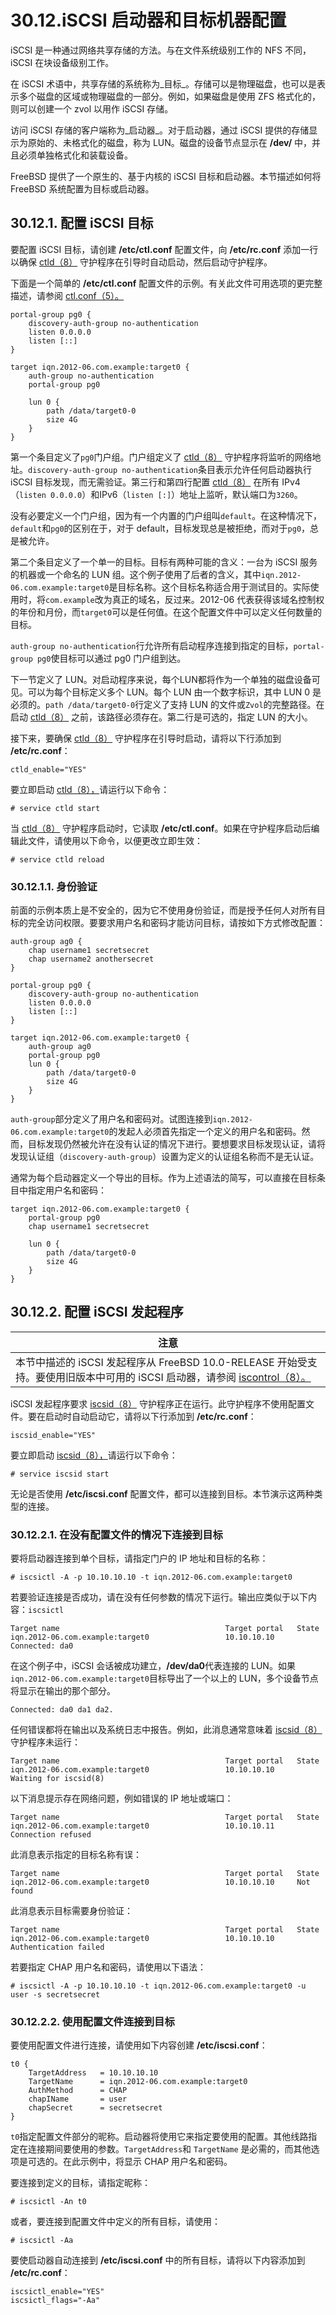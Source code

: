 # 30.12.iSCSI 启动器和目标机器配置

iSCSI 是一种通过网络共享存储的方法。与在文件系统级别工作的 NFS 不同，iSCSI 在块设备级别工作。

在 iSCSI 术语中，共享存储的系统称为_目标_。存储可以是物理磁盘，也可以是表示多个磁盘的区域或物理磁盘的一部分。例如，如果磁盘是使用 ZFS 格式化的，则可以创建一个 zvol 以用作 iSCSI 存储。

访问 iSCSI 存储的客户端称为_启动器_。对于启动器，通过 iSCSI 提供的存储显示为原始的、未格式化的磁盘，称为 LUN。磁盘的设备节点显示在 **/dev/** 中，并且必须单独格式化和装载设备。

FreeBSD 提供了一个原生的、基于内核的 iSCSI 目标和启动器。本节描述如何将 FreeBSD 系统配置为目标或启动器。

## 30.12.1. 配置 iSCSI 目标

要配置 iSCSI 目标，请创建 **/etc/ctl.conf** 配置文件，向 **/etc/rc.conf** 添加一行以确保 [ctld（8）](https://www.freebsd.org/cgi/man.cgi?query=ctld\&sektion=8\&format=html) 守护程序在引导时自动启动，然后启动守护程序。

下面是一个简单的 **/etc/ctl.conf** 配置文件的示例。有关此文件可用选项的更完整描述，请参阅 [ctl.conf（5）。](https://www.freebsd.org/cgi/man.cgi?query=ctl.conf\&sektion=5\&format=html)

```
portal-group pg0 {
	discovery-auth-group no-authentication
	listen 0.0.0.0
	listen [::]
}

target iqn.2012-06.com.example:target0 {
	auth-group no-authentication
	portal-group pg0

	lun 0 {
		path /data/target0-0
		size 4G
	}
}
```

第一个条目定义了`pg0`门户组。门户组定义了 [ctld（8）](https://www.freebsd.org/cgi/man.cgi?query=ctld\&sektion=8\&format=html) 守护程序将监听的网络地址。`discovery-auth-group no-authentication`条目表示允许任何启动器执行 iSCSI 目标发现，而无需验证。第三行和第四行配置 [ctld（8）](https://www.freebsd.org/cgi/man.cgi?query=ctld\&sektion=8\&format=html) 在所有 IPv4（`listen 0.0.0.0`）和IPv6（`listen [:]`）地址上监听，默认端口为`3260`。

没有必要定义一个门户组，因为有一个内置的门户组叫`default`。在这种情况下，`default`和`pg0`的区别在于，对于 default，目标发现总是被拒绝，而对于`pg0`，总是被允许。

第二个条目定义了一个单一的目标。目标有两种可能的含义：一台为 iSCSI 服务的机器或一个命名的 LUN 组。这个例子使用了后者的含义，其中`iqn.2012-06.com.example:target0`是目标名称。这个目标名称适合用于测试目的。实际使用时，将`com.example`改为真正的域名，反过来。2012-06 代表获得该域名控制权的年份和月份，而`target0`可以是任何值。在这个配置文件中可以定义任何数量的目标。

`auth-group no-authentication`行允许所有启动程序连接到指定的目标，`portal-group pg0`使目标可以通过 pg0 门户组到达。

下一节定义了 LUN。对启动程序来说，每个LUN都将作为一个单独的磁盘设备可见。可以为每个目标定义多个 LUN。每个 LUN 由一个数字标识，其中 LUN 0 是必须的。`path /data/target0-0`行定义了支持 LUN 的文件或`Zvol`的完整路径。在启动 [ctld（8）](https://www.freebsd.org/cgi/man.cgi?query=ctld\&sektion=8\&format=html) 之前，该路径必须存在。第二行是可选的，指定 LUN 的大小。

接下来，要确保 [ctld（8）](https://www.freebsd.org/cgi/man.cgi?query=ctld\&sektion=8\&format=html) 守护程序在引导时启动，请将以下行添加到 **/etc/rc.conf**：

```
ctld_enable="YES"
```

要立即启动 [ctld（8），](https://www.freebsd.org/cgi/man.cgi?query=ctld\&sektion=8\&format=html)请运行以下命令：

```
# service ctld start
```

当 [ctld（8）](https://www.freebsd.org/cgi/man.cgi?query=ctld\&sektion=8\&format=html) 守护程序启动时，它读取 **/etc/ctl.conf**。如果在守护程序启动后编辑此文件，请使用以下命令，以便更改立即生效：

```
# service ctld reload
```

### 30.12.1.1. 身份验证

前面的示例本质上是不安全的，因为它不使用身份验证，而是授予任何人对所有目标的完全访问权限。要要求用户名和密码才能访问目标，请按如下方式修改配置：

```
auth-group ag0 {
	chap username1 secretsecret
	chap username2 anothersecret
}

portal-group pg0 {
	discovery-auth-group no-authentication
	listen 0.0.0.0
	listen [::]
}

target iqn.2012-06.com.example:target0 {
	auth-group ag0
	portal-group pg0
	lun 0 {
		path /data/target0-0
		size 4G
	}
}
```

`auth-group`部分定义了用户名和密码对。试图连接到`iqn.2012-06.com.example:target0`的发起人必须首先指定一个定义的用户名和密码。然而，目标发现仍然被允许在没有认证的情况下进行。要想要求目标发现认证，请将发现认证组（`discovery-auth-group`）设置为定义的认证组名称而不是无认证。

通常为每个启动器定义一个导出的目标。作为上述语法的简写，可以直接在目标条目中指定用户名和密码：

```
target iqn.2012-06.com.example:target0 {
	portal-group pg0
	chap username1 secretsecret

	lun 0 {
		path /data/target0-0
		size 4G
	}
}
```

## 30.12.2. 配置 iSCSI 发起程序

| 注意                                                                                                                                                                  |
| ------------------------------------------------------------------------------------------------------------------------------------------------------------------- |
| 本节中描述的 iSCSI 发起程序从 FreeBSD 10.0-RELEASE 开始受支持。要使用旧版本中可用的 iSCSI 启动器，请参阅 [iscontrol（8）。](https://www.freebsd.org/cgi/man.cgi?query=iscontrol\&sektion=8\&format=html) |

iSCSI 发起程序要求 [iscsid（8）](https://www.freebsd.org/cgi/man.cgi?query=iscsid\&sektion=8\&format=html) 守护程序正在运行。此守护程序不使用配置文件。要在启动时自动启动它，请将以下行添加到 **/etc/rc.conf**：

```
iscsid_enable="YES"
```

要立即启动 [iscsid（8），](https://www.freebsd.org/cgi/man.cgi?query=iscsid\&sektion=8\&format=html)请运行以下命令：

```
# service iscsid start
```

无论是否使用 **/etc/iscsi.conf** 配置文件，都可以连接到目标。本节演示这两种类型的连接。

### 30.12.2.1. 在没有配置文件的情况下连接到目标

要将启动器连接到单个目标，请指定门户的 IP 地址和目标的名称：

```
# iscsictl -A -p 10.10.10.10 -t iqn.2012-06.com.example:target0
```

若要验证连接是否成功，请在没有任何参数的情况下运行。输出应类似于以下内容：`iscsictl`

```
Target name                                     Target portal   State
iqn.2012-06.com.example:target0                 10.10.10.10     Connected: da0
```

在这个例子中，iSCSI 会话被成功建立，**/dev/da0**代表连接的 LUN。如果`iqn.2012-06.com.example:target0`目标导出了一个以上的 LUN，多个设备节点将显示在输出的那个部分。

```
Connected: da0 da1 da2.
```

任何错误都将在输出以及系统日志中报告。例如，此消息通常意味着 [iscsid（8）](https://www.freebsd.org/cgi/man.cgi?query=iscsid\&sektion=8\&format=html) 守护程序未运行：

```
Target name                                     Target portal   State
iqn.2012-06.com.example:target0                 10.10.10.10     Waiting for iscsid(8)
```

以下消息提示存在网络问题，例如错误的 IP 地址或端口：

```
Target name                                     Target portal   State
iqn.2012-06.com.example:target0                 10.10.10.11     Connection refused
```

此消息表示指定的目标名称有误：

```
Target name                                     Target portal   State
iqn.2012-06.com.example:target0                 10.10.10.10     Not found
```

此消息表示目标需要身份验证：

```
Target name                                     Target portal   State
iqn.2012-06.com.example:target0                 10.10.10.10     Authentication failed
```

若要指定 CHAP 用户名和密码，请使用以下语法：

```
# iscsictl -A -p 10.10.10.10 -t iqn.2012-06.com.example:target0 -u user -s secretsecret
```

### 30.12.2.2. 使用配置文件连接到目标

要使用配置文件进行连接，请使用如下内容创建 **/etc/iscsi.conf**：

```
t0 {
	TargetAddress   = 10.10.10.10
	TargetName      = iqn.2012-06.com.example:target0
	AuthMethod      = CHAP
	chapIName       = user
	chapSecret      = secretsecret
}
```

`t0`指定配置文件部分的昵称。启动器将使用它来指定要使用的配置。其他线路指定在连接期间要使用的参数。`TargetAddress`和 `TargetName` 是必需的，而其他选项是可选的。在此示例中，将显示 CHAP 用户名和密码。

要连接到定义的目标，请指定昵称：

```
# iscsictl -An t0
```

或者，要连接到配置文件中定义的所有目标，请使用：

```
# iscsictl -Aa
```

要使启动器自动连接到 **/etc/iscsi.conf** 中的所有目标，请将以下内容添加到 **/etc/rc.conf**：

```
iscsictl_enable="YES"
iscsictl_flags="-Aa"
```
